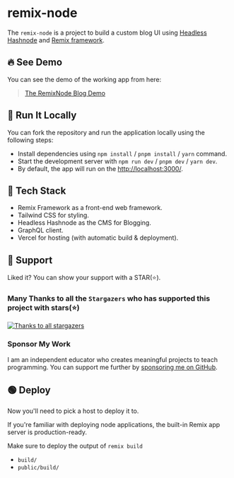 # remix-node
The `remix-node` is a project to build a custom blog UI using [Headless Hashnode](https://hashnode.com/headless) and [Remix framework](https://remix.run/).

## 🔥 See Demo
You can see the demo of the working app from here:

> [The RemixNode Blog Demo](https://remixnode.vercel.app/)

## 🏃 Run It Locally
You can fork the repository and run the application locally using the following steps:
- Install dependencies using `npm install` / `pnpm install` / `yarn` command.
- Start the development server with `npm run dev` / `pnpm dev` / `yarn dev`.
- By default, the app will run on the [http://localhost:3000/](http://localhost:3000/).

## 🍔 Tech Stack
- Remix Framework as a front-end web framework.
- Tailwind CSS for styling.
- Headless Hashnode as the CMS for Blogging.
- GraphQL client.
- Vercel for hosting (with automatic build & deployment).

## 🫶 Support
Liked it? You can show your support with a STAR(⭐).

### Many Thanks to all the `Stargazers` who has supported this project with stars(⭐)

[![Thanks to all stargazers](https://git-lister.onrender.com/api/stars/atapas/remix-node?limit=15)](https://github.com/atapas/remix-node/stargazers)

### Sponsor My Work

I am an independent educator who creates meaningful projects to teach programming. You can support me further by [sponsoring me on GitHub](https://github.com/sponsors/atapas).


## 🟢 Deploy
Now you'll need to pick a host to deploy it to.

If you're familiar with deploying node applications, the built-in Remix app server is production-ready.

Make sure to deploy the output of `remix build`

- `build/`
- `public/build/`
